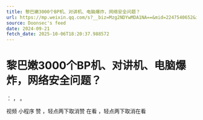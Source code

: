 ```yaml
---
title: 黎巴嫩3000个BP机、对讲机、电脑爆炸，网络安全问题？
url: https://mp.weixin.qq.com/s?__biz=Mzg2NDYwMDA1NA==&mid=2247540652&idx=1&sn=fa0da0b95286f29d19040ac9422ec6c8
source: Doonsec's feed
date: 2024-09-21
fetch_date: 2025-10-06T18:20:37.988572
---
```


# 黎巴嫩3000个BP机、对讲机、电脑爆炸，网络安全问题？

：
，
。

视频
小程序
赞
，轻点两下取消赞
在看
，轻点两下取消在看